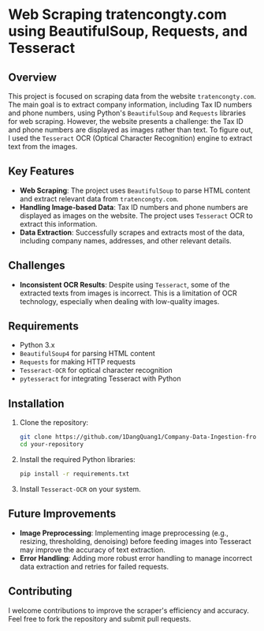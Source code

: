 # Web Scraping tratencongty.com using BeautifulSoup, Requests, and Tesseract

## Overview

This project is focused on scraping data from the website `tratencongty.com`. The main goal is to extract company information, including Tax ID numbers and phone numbers, using Python's `BeautifulSoup` and `Requests` libraries for web scraping. However, the website presents a challenge: the Tax ID and phone numbers are displayed as images rather than text. To figure out, I used the `Tesseract` OCR (Optical Character Recognition) engine to extract text from the images.

## Key Features

- **Web Scraping**: The project uses `BeautifulSoup` to parse HTML content and extract relevant data from `tratencongty.com`.
- **Handling Image-based Data**: Tax ID numbers and phone numbers are displayed as images on the website. The project uses `Tesseract` OCR to extract this information.
- **Data Extraction**: Successfully scrapes and extracts most of the data, including company names, addresses, and other relevant details.

## Challenges

- **Inconsistent OCR Results**: Despite using `Tesseract`, some of the extracted texts from images is incorrect. This is a limitation of OCR technology, especially when dealing with low-quality images.
  
## Requirements

- Python 3.x
- `BeautifulSoup4` for parsing HTML content
- `Requests` for making HTTP requests
- `Tesseract-OCR` for optical character recognition
- `pytesseract` for integrating Tesseract with Python

## Installation

1. Clone the repository:
   ```bash
   git clone https://github.com/1DangQuang1/Company-Data-Ingestion-from-tratencongty.com
   cd your-repository
   ```

2. Install the required Python libraries:
   ```bash
   pip install -r requirements.txt
   ```

3. Install `Tesseract-OCR` on your system.

## Future Improvements

- **Image Preprocessing**: Implementing image preprocessing (e.g., resizing, thresholding, denoising) before feeding images into Tesseract may improve the accuracy of text extraction.
- **Error Handling**: Adding more robust error handling to manage incorrect data extraction and retries for failed requests.

## Contributing

I welcome contributions to improve the scraper's efficiency and accuracy. Feel free to fork the repository and submit pull requests.
